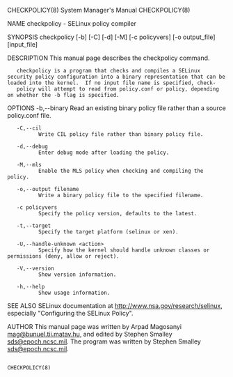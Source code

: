 CHECKPOLICY(8)                                                                             System Manager's Manual                                                                             CHECKPOLICY(8)



NAME
       checkpolicy - SELinux policy compiler

SYNOPSIS
       checkpolicy [-b] [-C] [-d] [-M] [-c policyvers] [-o output_file] [input_file]

DESCRIPTION
       This manual page describes the checkpolicy command.

       checkpolicy is a program that checks and compiles a SELinux security policy configuration into a binary representation that can be loaded into the kernel.  If no input file name is specified, check‐
       policy will attempt to read from policy.conf or policy, depending on whether the -b flag is specified.


OPTIONS
       -b,--binary
              Read an existing binary policy file rather than a source policy.conf file.

       -C,--cil
              Write CIL policy file rather than binary policy file.

       -d,--debug
              Enter debug mode after loading the policy.

       -M,--mls
              Enable the MLS policy when checking and compiling the policy.

       -o,--output filename
              Write a binary policy file to the specified filename.

       -c policyvers
              Specify the policy version, defaults to the latest.

       -t,--target
              Specify the target platform (selinux or xen).

       -U,--handle-unknown <action>
              Specify how the kernel should handle unknown classes or permissions (deny, allow or reject).

       -V,--version
              Show version information.

       -h,--help
              Show usage information.


SEE ALSO
       SELinux documentation at http://www.nsa.gov/research/selinux, especially "Configuring the SELinux Policy".



AUTHOR
       This manual page was written by Arpad Magosanyi <mag@bunuel.tii.matav.hu>, and edited by Stephen Smalley <sds@epoch.ncsc.mil>.  The program was written by Stephen Smalley <sds@epoch.ncsc.mil>.



                                                                                                                                                                                               CHECKPOLICY(8)
